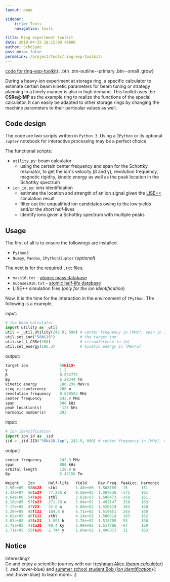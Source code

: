 ```yaml
---
layout: page

sidebar:
    title: Tools
    navigation: tools

title: Ring experiment toolkit
date: 2018-04-25 18:15:00 +0800
author: SchoSpec
post_meta: false
permalink: /project/tools/ring-exp-toolkit/
---
```


[code for ring-exp-toolkit](https://github.com/SchottkySpectroscopyIMP/ring-exp-toolkit){: .btn .btn-outline--primary .btn--small .grow}

During a heavy-ion experiment at storage ring, a specific calculator to estimate certain beam kinetic parameters for beam tuning or strategy planning in a timely manner is also in high demand. This toolkit uses the <b>CSRe@IMP</b> as the example ring to realize the functions of the special calculator. It can easily be adapted to other storage rings by changing the machine parameters to their particular values as well.

## Code design

The code are two scripts written in `Python 3`. Using a `IPython` or its optional `Jupter` notebook for interactive processing may be a perfect choice.

The functional scripts:

* `utility.py`: beam calculator
    - using the certain center frequency and span for the Schottky resonator, to get the ion's velocity (β and γ), revolution frequency, magnetic rigidity, kinetic energy as well as the peak location in the Schottky spectrum
* `ion_id.py`: ions identification
    - estimate the location and strength of an ion signal given the [LISE++](http://lise.nscl.msu.edu/lise.html) simulation result
    - filter out the unqualified ion candidates owing to the low yields and/or the short half-lives
    - identify ions given a Schottky spectrum with multiple peaks

## Usage

The first of all is to ensure the followings are installed.

* `Python3`
* `Numpy`, `Pandas`, `IPython`/`Jupter` (*optional*)

The next is for the required `.txt` files.

* `mass16.txt` - [atomic mass database](http://amdc.in2p3.fr/masstables/Ame2016/mass16.txt)
* `nubase2016.txt` - [atomic half-life database](http://amdc.in2p3.fr/nubase/nubase2016.txt) 
* LISE++ simulation files (*only for the ion identification*)

Now, it is the time for the interaction in the environment of `IPython`. The following is a example.

input:
```Python
# the beam calculator
import utility as _util
util = _util.Utility(242.9, 500) # center frequency in [MHz], span in [kHz] 
util.set_ion("58Ni19")           # the target ion
util.set_L_CSRe(200)             # circumference in [m]
util.set_energy(186.3)           # kinetic energy in [MeV/u]
```
output:
```Python
target ion              58Ni19+
γ                       1.2
β                       0.552771
Bρ                      6.28344 Tm
kinetic energy          186.299 MeV/u
ring circumference      200 m
revolution frequency    0.828583 MHz
center frequency        242.9 MHz
span                    500 kHz
peak location(s)        -125 kHz
harmonic number(s)      293
```
input:
```Python
# ion identification
import ion_id as _iid
iid = _iid.IID("58Ni28.lpp", 242.9, 800) # center frequency in [MHz], span in [kHz]
```

output:
```Python
center frequency        242.9 MHz
span                    800 kHz
orbital length          128.8 m
Bρ                      5.47156 Tm

Weight    Ion      Half-life   Yield     Rev.Freq. PeakLoc. Harmonic
2.50e+09  58Ni28   stbl        1.40e+06  1.508789   15      161
1.42e+07  56Co27   77.236 d    8.56e+03  1.507636  -171     161
4.64e+06  54Fe26   stbl        3.02e+03  1.506473  -358     161
8.18e+05  57Co27   271.70 d    5.04e+02  1.492147   320     163
7.17e+05  47V23    32.6 m      5.86e+02  1.520519   383     160
5.26e+05  45Ti22   184.8 m     4.71e+02  1.519651   244     160
4.62e+05  46Ti22   stbl        4.24e+02  1.500514   183     162
3.83e+05  43Sc21   3.891 h     3.76e+02  1.518705   93      160
2.75e+05  41Ca20   99.4 ky     2.99e+02  1.517706  -67      160
2.71e+05  55Fe26   2.744 y     1.80e+02  1.490373   31      163
```
## Notice

Interesting?<br/>
Go and enjoy a scientific journey with our [freshman Alice (*beam calculator*)](https://github.com/SchottkySpectroscopyIMP/ring-exp-toolkit/wiki/Beam-Physics-Calculator){: .red .hover-blue} and [summer school student Bob (*ion identification*)](https://github.com/SchottkySpectroscopyIMP/ring-exp-toolkit/wiki/Ion-Identification){: .red .hover-blue} to learn more~ :)

